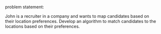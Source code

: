 problem statement:

John is a recruiter in a company and wants to map candidates based on their location preferences. Develop an algorithm to match candidates to the locations 
based on their preferences.
